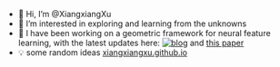 - 👋 Hi, I’m @XiangxiangXu
- 👀 I’m interested in exploring and learning from the unknowns
- 🌱 I have been working on a geometric framework for neural feature learning, with the latest updates here: [![blog](https://img.shields.io/badge/blog-gilearning.github.io-black)](https://gilearning.github.io/) and [this paper](https://arxiv.org/pdf/2309.10140.pdf)
- 💡 some random ideas [xiangxiangxu.github.io](https://xiangxiangxu.github.io/)
<!---
XiangxiangXu/XiangxiangXu is a ✨ special ✨ repository because its `README.md` (this file) appears on your GitHub profile.
You can click the Preview link to take a look at your changes.

--->

